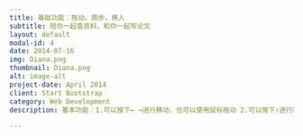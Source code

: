 ```yaml
---
title: 基础功能：拖动，跑步，换人
subtitle: 陪你一起查资料，和你一起写论文
layout: default
modal-id: 4
date: 2014-07-16
img: Diana.png
thumbnail: Diana.png
alt: image-alt
project-date: April 2014
client: Start Bootstrap
category: Web Development
description: 基本功能：1.可以按下← →进行移动，也可以使用鼠标拖动 2.可以按下↑进行跳跃 3.点击右上角插件的嘉然头像可以更换人物，鼠标风格也会跟着改变

---
```

